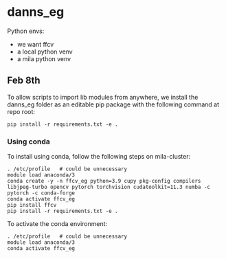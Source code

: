 # danns_eg

Python envs: 
- we want ffcv
- a local python venv 
- a mila python venv

Feb 8th
---------
To allow scripts to import lib modules from anywhere, we install the danns_eg folder as an editable pip package with the following command at repo root:

```
pip install -r requirements.txt -e .
```

### Using conda 
To install using conda, follow the following steps on mila-cluster:

```
. /etc/profile   # could be unnecessary
module load anaconda/3
conda create -y -n ffcv_eg python=3.9 cupy pkg-config compilers libjpeg-turbo opencv pytorch torchvision cudatoolkit=11.3 numba -c pytorch -c conda-forge
conda activate ffcv_eg
pip install ffcv
pip install -r requirements.txt -e .
```

To activate the conda environment:
```
. /etc/profile   # could be unnecessary
module load anaconda/3
conda activate ffcv_eg
```
